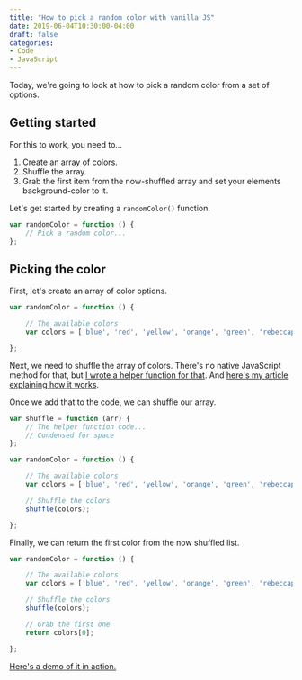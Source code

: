 ```yaml
---
title: "How to pick a random color with vanilla JS"
date: 2019-06-04T10:30:00-04:00
draft: false
categories:
- Code
- JavaScript
---
```


Today, we're going to look at how to pick a random color from a set of options.

## Getting started

For this to work, you need to...

1. Create an array of colors.
2. Shuffle the array.
3. Grab the first item from the now-shuffled array and set your elements background-color to it.

Let's get started by creating a `randomColor()` function.

```js
var randomColor = function () {
	// Pick a random color...
};
```

## Picking the color

First, let's create an array of color options.

```js
var randomColor = function () {

	// The available colors
	var colors = ['blue', 'red', 'yellow', 'orange', 'green', 'rebeccapurple'];

};
```

Next, we need to shuffle the array of colors. There's no native JavaScript method for that, but [I wrote a helper function for that](https://vanillajstoolkit.com/helpers/shuffle/). And [here's my article explaining how it works](https://gomakethings.com/how-to-shuffle-an-array-with-vanilla-js/).

Once we add that to the code, we can shuffle our array.

```js
var shuffle = function (arr) {
	// The helper function code...
	// Condensed for space
};

var randomColor = function () {

	// The available colors
	var colors = ['blue', 'red', 'yellow', 'orange', 'green', 'rebeccapurple'];

	// Shuffle the colors
	shuffle(colors);

};
```

Finally, we can return the first color from the now shuffled list.

```js
var randomColor = function () {

	// The available colors
	var colors = ['blue', 'red', 'yellow', 'orange', 'green', 'rebeccapurple'];

	// Shuffle the colors
	shuffle(colors);

	// Grab the first one
	return colors[0];

};
```

[Here's a demo of it in action.](https://codepen.io/cferdinandi/pen/RmEwRr)
